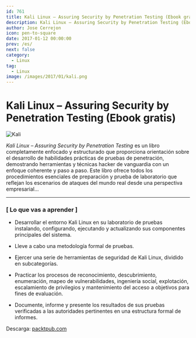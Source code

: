 ```yaml
---
id: 761
title: Kali Linux – Assuring Security by Penetration Testing (Ebook gratis)
description: Kali Linux – Assuring Security by Penetration Testing (Ebook gratis)
author: Jose Cerrejon
icon: pen-to-square
date: 2017-01-12 00:00:00
prev: /es/
next: false
category:
  - Linux
tag:
  - Linux
image: /images/2017/01/kali.png
---
```


# Kali Linux – Assuring Security by Penetration Testing (Ebook gratis)

![Kali](/images/2017/01/kali.png)

*Kali Linux – Assuring Security by Penetration Testing* es un libro completamente enfocado y estructurado que proporciona orientación sobre el desarrollo de habilidades prácticas de pruebas de penetración, demostrando herramientas y técnicas hacker de vanguardia con un enfoque coherente y paso a paso. Este libro ofrece todos los procedimientos esenciales de preparación y prueba de laboratorio que reflejan los escenarios de ataques del mundo real desde una perspectiva empresarial...

- - -
### [ Lo que vas a aprender ]

* Desarrollar el entorno Kali Linux en su laboratorio de pruebas instalando, configurando, ejecutando y actualizando sus componentes principales del sistema.

* Lleve a cabo una metodología formal de pruebas.

* Ejercer una serie de herramientas de seguridad de Kali Linux, dividido en subcategorías.

* Practicar los procesos de reconocimiento, descubrimiento, enumeración, mapeo de vulnerabilidades, ingeniería social, explotación, escalamiento de privilegios y mantenimiento del acceso a objetivos para fines de evaluación.

* Documente, informe y presente los resultados de sus pruebas verificadas a las autoridades pertinentes en una estructura formal de informes.

Descarga: [packtpub.com](https://www.packtpub.com/packt/offers/free-learning)